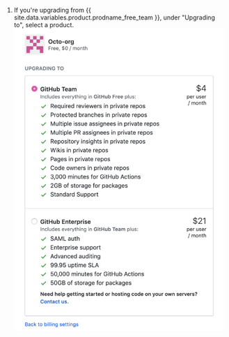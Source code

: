 1. If you're upgrading from {{ site.data.variables.product.prodname_free_team }}, under "Upgrading to", select a product. ![Upgrade button](/assets/images/help/billing/upgrade-to-product.png)
